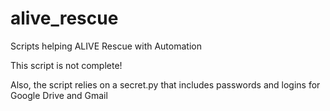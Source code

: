 # alive_rescue
Scripts helping ALIVE Rescue with Automation

This script is not complete!

Also, the script relies on a secret.py that includes passwords and logins for Google Drive and Gmail